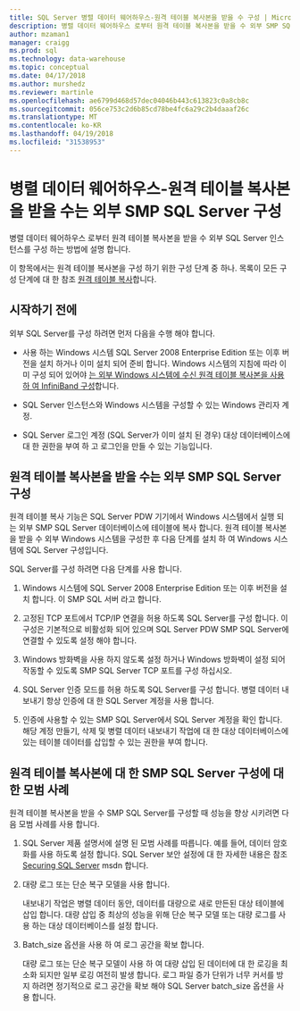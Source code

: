 ```yaml
---
title: SQL Server 병렬 데이터 웨어하우스-원격 테이블 복사본을 받을 수 구성 | Microsoft Docs
description: 병렬 데이터 웨어하우스 로부터 원격 테이블 복사본을 받을 수 외부 SMP SQL Server 인스턴스를 구성 하는 방법에 설명 합니다.
author: mzaman1
manager: craigg
ms.prod: sql
ms.technology: data-warehouse
ms.topic: conceptual
ms.date: 04/17/2018
ms.author: murshedz
ms.reviewer: martinle
ms.openlocfilehash: ae6799d468d57dec04046b443c613823c0a8cb8c
ms.sourcegitcommit: 056ce753c2d6b85cd78be4fc6a29c2b4daaaf26c
ms.translationtype: MT
ms.contentlocale: ko-KR
ms.lasthandoff: 04/19/2018
ms.locfileid: "31538953"
---
```

# <a name="configure-an-external-smp-sql-server-to-receive-remote-table-copies---parallel-data-warehouse"></a>병렬 데이터 웨어하우스-원격 테이블 복사본을 받을 수는 외부 SMP SQL Server 구성
병렬 데이터 웨어하우스 로부터 원격 테이블 복사본을 받을 수 외부 SQL Server 인스턴스를 구성 하는 방법에 설명 합니다.  

이 항목에서는 원격 테이블 복사본을 구성 하기 위한 구성 단계 중 하나. 목록이 모든 구성 단계에 대 한 참조 [원격 테이블 복사](remote-table-copy.md)합니다.  
  
## <a name="before-you-begin"></a>시작하기 전에  
외부 SQL Server를 구성 하려면 먼저 다음을 수행 해야 합니다.  
  
-   사용 하는 Windows 시스템 SQL Server 2008 Enterprise Edition 또는 이후 버전을 설치 하거나 이미 설치 되어 준비 합니다. Windows 시스템의 지침에 따라 이미 구성 되어 있어야 [는 외부 Windows 시스템에 수신 원격 테이블 복사본을 사용 하 여 InfiniBand 구성](configure-an-external-windows-system-to-receive-remote-table-copies-using-infiniband.md)합니다.  
  
-   SQL Server 인스턴스와 Windows 시스템을 구성할 수 있는 Windows 관리자 계정.  
  
-   SQL Server 로그인 계정 (SQL Server가 이미 설치 된 경우) 대상 데이터베이스에 대 한 권한을 부여 하 고 로그인을 만들 수 있는 기능입니다.  
  
## <a name="HowToSQLServer"></a>원격 테이블 복사본을 받을 수는 외부 SMP SQL Server 구성  
원격 테이블 복사 기능은 SQL Server PDW 기기에서 Windows 시스템에서 실행 되는 외부 SMP SQL Server 데이터베이스에 테이블에 복사 합니다. 원격 테이블 복사본을 받을 수 외부 Windows 시스템을 구성한 후 다음 단계를 설치 하 여 Windows 시스템에 SQL Server 구성입니다.  
  
SQL Server를 구성 하려면 다음 단계를 사용 합니다.  
  
1.  Windows 시스템에 SQL Server 2008 Enterprise Edition 또는 이후 버전을 설치 합니다. 이 SMP SQL 서버 라고 합니다.  
  
2.  고정된 TCP 포트에서 TCP/IP 연결을 허용 하도록 SQL Server를 구성 합니다. 이 구성은 기본적으로 비활성화 되어 있으며 SQL Server PDW SMP SQL Server에 연결할 수 있도록 설정 해야 합니다.  
  
3.  Windows 방화벽을 사용 하지 않도록 설정 하거나 Windows 방화벽이 설정 되어 작동할 수 있도록 SMP SQL Server TCP 포트를 구성 하십시오.  
  
4.  SQL Server 인증 모드를 허용 하도록 SQL Server를 구성 합니다. 병렬 데이터 내보내기 항상 인증에 대 한 SQL Server 계정을 사용 합니다.  
  
5.  인증에 사용할 수 있는 SMP SQL Server에서 SQL Server 계정을 확인 합니다. 해당 계정 만들기, 삭제 및 병렬 데이터 내보내기 작업에 대 한 대상 데이터베이스에 있는 테이블 데이터를 삽입할 수 있는 권한을 부여 합니다.  
  
## <a name="BPSQLConfig"></a>원격 테이블 복사본에 대 한 SMP SQL Server 구성에 대 한 모범 사례  
원격 테이블 복사본을 받을 수 SMP SQL Server를 구성할 때 성능을 향상 시키려면 다음 모범 사례를 사용 합니다.  
  
1.  SQL Server 제품 설명서에 설명 된 모범 사례를 따릅니다. 예를 들어, 데이터 암호화를 사용 하도록 설정 합니다. SQL Server 보안 설정에 대 한 자세한 내용은 참조 [Securing SQL Server](../relational-databases/security/securing-sql-server.md) msdn 합니다.  
  
2.  대량 로그 또는 단순 복구 모델을 사용 합니다.  
  
    내보내기 작업은 병렬 데이터 동안, 데이터를 대량으로 새로 만든된 대상 테이블에 삽입 합니다. 대량 삽입 중 최상의 성능을 위해 단순 복구 모델 또는 대량 로그를 사용 하는 대상 데이터베이스를 설정 합니다.  
  
3.  Batch_size 옵션을 사용 하 여 로그 공간을 확보 합니다.  
  
    대량 로그 또는 단순 복구 모델이 사용 하 여 대량 삽입 된 데이터에 대 한 로깅을 최소화 되지만 일부 로깅 여전히 발생 합니다. 로그 파일 증가 단위가 너무 커서를 방지 하려면 정기적으로 로그 공간을 확보 해야 SQL Server batch_size 옵션을 사용 합니다.  
  
<!-- MISSING LINKS 
## See Also  
[Common Metadata Query Examples &#40;SQL Server PDW&#41;](../sqlpdw/common-metadata-query-examples-sql-server-pdw.md)  
-->
  
